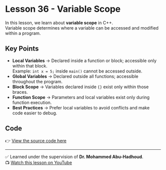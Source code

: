 # Lesson 36 - Variable Scope  

In this lesson, we learn about **variable scope** in C++.  
Variable scope determines where a variable can be accessed and modified within a program.

## Key Points
- **Local Variables** → Declared inside a function or block; accessible only within that block.  
  Example: `int x = 5;` inside `main()` cannot be accessed outside.
- **Global Variables** → Declared outside all functions; accessible throughout the program.  
- **Block Scope** → Variables declared inside `{}` exist only within those braces.  
- **Function Scope** → Parameters and local variables exist only during function execution.  
- **Best Practices** → Prefer local variables to avoid conflicts and make code easier to debug.

## Code
👉 [View the source code here](./Lesson_36_Variable_Scope.cpp)  

---

✅ Learned under the supervision of **Dr. Mohammed Abu-Hadhoud**.  
📺 [Watch this lesson on YouTube](https://www.youtube.com/watch?v=bNpiEh4Zi38&list=PL3X--QIIK-OFIRbOHbOXbcfSAvw198lUy&index=42&pp=iAQB)